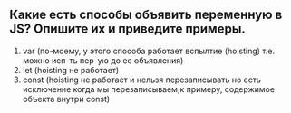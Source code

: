 ## Какие есть способы объявить переменную в JS? Опишите их и приведите примеры.
1. var (по-моему, у этого способа работает вспылтие (hoisting) т.е. можно исп-ть пер-ую до ее объявления)
2. let (hoisting не работает)
3. const (hoisting не работает и нельзя перезаписывать но есть исключение когда мы перезаписываем,к примеру, содержимое объекта внутри const)